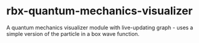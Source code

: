 # rbx-quantum-mechanics-visualizer
A quantum mechanics visualizer module with live-updating graph - uses a simple version of the particle in a box wave function.
